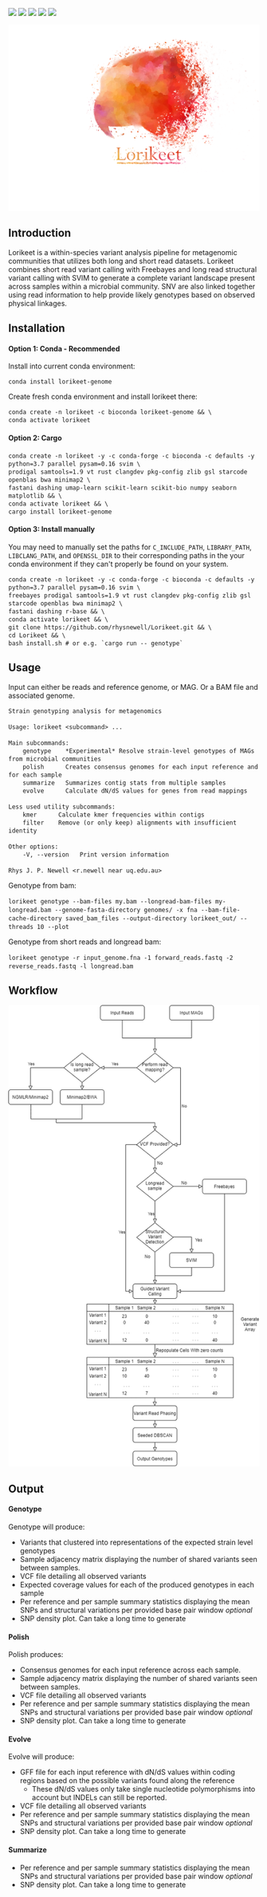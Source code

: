 ![](https://travis-ci.com/rhysnewell/Lorikeet.svg?branch=master)
![](https://anaconda.org/bioconda/lorikeet-genome/badges/license.svg)
![](https://anaconda.org/bioconda/lorikeet-genome/badges/version.svg)
![](https://anaconda.org/bioconda/lorikeet-genome/badges/latest_release_relative_date.svg)
![](https://anaconda.org/bioconda/lorikeet-genome/badges/platforms.svg)


![](docs/images/lorikeet_logo_crop_left.png)

## Introduction

Lorikeet is a within-species variant analysis pipeline for metagenomic communities that utilizes both long and short read datasets.
Lorikeet combines short read variant calling with Freebayes and long read structural variant calling with SVIM to generate a 
complete variant landscape present across samples within a microbial community. SNV are also linked together using read 
information to help provide likely genotypes based on observed physical linkages.

## Installation

#### Option 1: Conda - Recommended

Install into current conda environment:
```
conda install lorikeet-genome
```

Create fresh conda environment and install lorikeet there:
```
conda create -n lorikeet -c bioconda lorikeet-genome && \
conda activate lorikeet
```

#### Option 2: Cargo
```
conda create -n lorikeet -y -c conda-forge -c bioconda -c defaults -y python=3.7 parallel pysam=0.16 svim \ 
prodigal samtools=1.9 vt rust clangdev pkg-config zlib gsl starcode openblas bwa minimap2 \ 
fastani dashing umap-learn scikit-learn scikit-bio numpy seaborn matplotlib && \ 
conda activate lorikeet && \ 
cargo install lorikeet-genome
```

#### Option 3: Install manually
You may need to manually set the paths for `C_INCLUDE_PATH`, `LIBRARY_PATH`, `LIBCLANG_PATH`, and `OPENSSL_DIR` to their corresponding
paths in the your conda environment if they can't properly be found on your system.
```
conda create -n lorikeet -y -c conda-forge -c bioconda -c defaults -y python=3.7 parallel pysam=0.16 svim \ 
freebayes prodigal samtools=1.9 vt rust clangdev pkg-config zlib gsl starcode openblas bwa minimap2 \ 
fastani dashing r-base && \ 
conda activate lorikeet && \ 
git clone https://github.com/rhysnewell/Lorikeet.git && \ 
cd Lorikeet && \ 
bash install.sh # or e.g. `cargo run -- genotype`
```


## Usage

Input can either be reads and reference genome, or MAG. Or a BAM file and associated genome.

```
Strain genotyping analysis for metagenomics

Usage: lorikeet <subcommand> ...

Main subcommands:
    genotype    *Experimental* Resolve strain-level genotypes of MAGs from microbial communities
    polish      Creates consensus genomes for each input reference and for each sample
    summarize   Summarizes contig stats from multiple samples
    evolve      Calculate dN/dS values for genes from read mappings

Less used utility subcommands:
    kmer      Calculate kmer frequencies within contigs
    filter    Remove (or only keep) alignments with insufficient identity

Other options:
    -V, --version   Print version information

Rhys J. P. Newell <r.newell near uq.edu.au>
```

Genotype from bam:

`lorikeet genotype --bam-files my.bam --longread-bam-files my-longread.bam --genome-fasta-directory genomes/ -x fna
     --bam-file-cache-directory saved_bam_files --output-directory lorikeet_out/ --threads 10 --plot`

Genotype from short reads and longread bam:

`lorikeet genotype -r input_genome.fna -1 forward_reads.fastq -2 reverse_reads.fastq -l longread.bam`

## Workflow

![](docs/images/Lorikeet-workflow.png)


## Output

#### Genotype 
Genotype will produce:
- Variants that clustered into representations of the expected strain level genotypes
- Sample adjacency matrix displaying the number of shared variants seen between samples.
- VCF file detailing all observed variants
- Expected coverage values for each of the produced genotypes in each sample
- Per reference and per sample summary statistics displaying the mean SNPs and structural
  variations per provided base pair window
*optional*
- SNP density plot. Can take a long time to generate
#### Polish
Polish produces:
- Consensus genomes for each input reference across each sample.
- Sample adjacency matrix displaying the number of shared variants seen between samples.
- VCF file detailing all observed variants
- Per reference and per sample summary statistics displaying the mean SNPs and structural
  variations per provided base pair window
*optional*
- SNP density plot. Can take a long time to generate

#### Evolve
Evolve will produce:
- GFF file for each input reference with dN/dS values within coding regions based on the possible variants 
  found along the reference
    - These dN/dS values only take single nucleotide polymorphisms into account but INDELs can still be reported.
- VCF file detailing all observed variants
- Per reference and per sample summary statistics displaying the mean SNPs and structural
  variations per provided base pair window
*optional*
- SNP density plot. Can take a long time to generate

#### Summarize
- Per reference and per sample summary statistics displaying the mean SNPs and structural
  variations per provided base pair window
*optional*
- SNP density plot. Can take a long time to generate